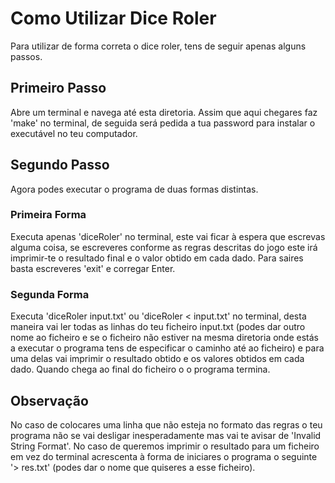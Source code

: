 # Como Utilizar Dice Roler

Para utilizar de forma correta o dice roler, tens de seguir apenas alguns passos.

## Primeiro Passo

Abre um terminal e navega até esta diretoria. Assim que aqui chegares faz 'make' no terminal, de seguida será pedida a tua password para instalar o executável no teu computador.

## Segundo Passo

Agora podes executar o programa de duas formas distintas.

### Primeira Forma

Executa apenas 'diceRoler' no terminal, este vai ficar à espera que escrevas alguma coisa, se escreveres conforme as regras descritas do jogo este irá imprimir-te o resultado final e o valor obtido em cada dado. Para saires basta escreveres 'exit' e corregar Enter.

### Segunda Forma

Executa 'diceRoler input.txt' ou 'diceRoler < input.txt' no terminal, desta maneira vai ler todas as linhas do teu ficheiro input.txt (podes dar outro nome ao ficheiro e se o ficheiro não estiver na mesma diretoria onde estás a executar o programa tens de especificar o caminho até ao ficheiro) e para uma delas vai imprimir o resultado obtido e os valores obtidos em cada dado. Quando chega ao final do ficheiro o o programa termina.

## Observação

No caso de colocares uma linha que não esteja no formato das regras o teu programa não se vai desligar inesperadamente mas vai te avisar de 'Invalid String Format'.
No caso de queremos imprimir o resultado para um ficheiro em vez do terminal acrescenta à forma de iniciares o programa o seguinte '> res.txt' (podes dar o nome que quiseres a esse ficheiro).